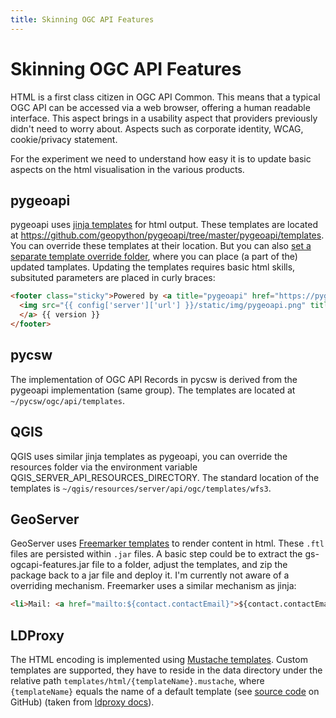 ```yaml
---
title: Skinning OGC API Features
---
```


# Skinning OGC API Features

HTML is a first class citizen in OGC API Common. This means that a typical OGC API can be accessed via a web browser, offering a human readable interface. This aspect brings in a usability aspect that providers previously didn't need to worry about. Aspects such as corporate identity, WCAG, cookie/privacy statement.

For the experiment we need to understand how easy it is to update basic aspects on the html visualisation in the various products.

## pygeoapi

pygeoapi uses [jinja templates](https://palletsprojects.com/p/jinja/) for html output. These templates are located at https://github.com/geopython/pygeoapi/tree/master/pygeoapi/templates. You can override these templates at their location. But you can also [set a separate template override folder](https://github.com/geopython/pygeoapi/blob/37b1e9553b29b168b7d5637cc45974ac2681a75f/pygeoapi-config.yml#L45-L46), where you can place (a part of the) updated tamplates. Updating the templates requires basic html skills, subsituted parameters are placed in curly braces:


```html
<footer class="sticky">Powered by <a title="pygeoapi" href="https://pygeoapi.io">
  <img src="{{ config['server']['url'] }}/static/img/pygeoapi.png" title="pygeoapi logo" style="height:24px;vertical-align: middle;"/>
  </a> {{ version }}
</footer> 
```

## pycsw

The implementation of OGC API Records in pycsw is derived from the pygeoapi implementation (same group). The templates are located at `~/pycsw/ogc/api/templates`.

## QGIS

QGIS uses similar jinja templates as pygeoapi, you can override the resources folder via the environment variable QGIS_SERVER_API_RESOURCES_DIRECTORY. The standard location of the templates is `~/qgis/resources/server/api/ogc/templates/wfs3`.

## GeoServer

GeoServer uses [Freemarker templates](https://freemarker.apache.org/) to render content in html. These `.ftl` files are persisted within `.jar` files. A basic step could be to extract the gs-ogcapi-features.jar file to a folder, adjust the templates, and zip the package back to a jar file and deploy it. I'm currently not aware of a overriding mechanism. Freemarker uses a similar mechanism as jinja:

```html
<li>Mail: <a href="mailto:${contact.contactEmail}">${contact.contactEmail}</a></li>
```

## LDProxy

The HTML encoding is implemented using [Mustache templates](https://mustache.github.io/). Custom templates are supported, they have to reside in the data directory under the relative path `templates/html/{templateName}.mustache`, where `{templateName}` equals the name of a default template (see [source code](https://github.com/search?q=repo%3Ainteractive-instruments%2Fldproxy+extension%3Amustache&type=Code) on GitHub) (taken from [ldproxy docs](https://github.com/interactive-instruments/ldproxy/blob/fb772a7c3bc9b32cdde06a1ac92bbb72414b07d1/docs/en/configuration/services/building-blocks/html.md#customization)).